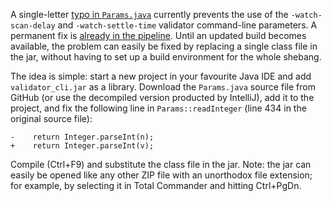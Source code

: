 A single-letter [typo in `Params.java`][typo] currently prevents the use of the `-watch-scan-delay` and `-watch-settle-time` validator command-line parameters. A permanent fix is [already in the pipeline][PR]. Until an updated build becomes available, the problem can easily be fixed by replacing a single class file in the jar, without having to set up a build environment for the whole shebang.

The idea is simple: start a new project in your favourite Java IDE and add `validator_cli.jar` as a library. Download the `Params.java` source file from GitHub (or use the decompiled version producted by IntelliJ), add it to the project, and fix the following line in `Params::readInteger` (line 434 in the original source file):

```
-    return Integer.parseInt(n);
+    return Integer.parseInt(v);
```

Compile (Ctrl+F9) and substitute the class file in the jar. Note: the jar can easily be opened like any other ZIP file with an unorthodox file extension; for example, by selecting it in Total Commander and hitting Ctrl+PgDn.

[typo]: https://github.com/hapifhir/org.hl7.fhir.core/blob/6db701767ac1476411fa1ac2e3814cc3e3e3b667/org.hl7.fhir.validation/src/main/java/org/hl7/fhir/validation/cli/utils/Params.java#L434-L435
[PR]: https://github.com/hapifhir/org.hl7.fhir.core/pull/1333